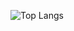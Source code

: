 ![Top Langs](https://github-readme-stats.vercel.app/api/top-langs/?username=Kou-ding&layout=compact&theme=tokyonight)
